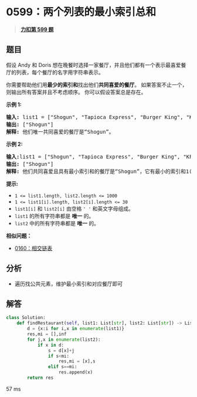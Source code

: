 # 0599：两个列表的最小索引总和


> <u>**[力扣第 599 题](https://leetcode.cn/problems/minimum-index-sum-of-two-lists/)**</u>

## 题目

<p>假设 Andy 和 Doris 想在晚餐时选择一家餐厅，并且他们都有一个表示最喜爱餐厅的列表，每个餐厅的名字用字符串表示。</p>

<p>你需要帮助他们用<strong>最少的索引和</strong>找出他们<strong>共同喜爱的餐厅</strong>。 如果答案不止一个，则输出所有答案并且不考虑顺序。 你可以假设答案总是存在。</p>



<p><strong>示例 1:</strong></p>

<pre>
<strong>输入: </strong>list1 = ["Shogun", "Tapioca Express", "Burger King", "KFC"]，list2 = ["Piatti", "The Grill at Torrey Pines", "Hungry Hunter Steakhouse", "Shogun"]
<strong>输出:</strong> ["Shogun"]
<strong>解释:</strong> 他们唯一共同喜爱的餐厅是“Shogun”。
</pre>

<p><strong>示例 2:</strong></p>

<pre>
<strong>输入:</strong>list1 = ["Shogun", "Tapioca Express", "Burger King", "KFC"]，list2 = ["KFC", "Shogun", "Burger King"]
<strong>输出:</strong> ["Shogun"]
<strong>解释:</strong> 他们共同喜爱且具有最小索引和的餐厅是“Shogun”，它有最小的索引和1(0+1)。
</pre>



<p><strong>提示:</strong></p>

<ul>
<li><code>1 &lt;= list1.length, list2.length &lt;= 1000</code></li>
<li><code>1 &lt;= list1[i].length, list2[i].length &lt;= 30</code> </li>
<li><code>list1[i]</code> 和 <code>list2[i]</code> 由空格<meta charset="UTF-8" /> <code>' '</code> 和英文字母组成。</li>
<li><code>list1</code> 的所有字符串都是 <strong>唯一</strong> 的。</li>
<li><code>list2</code> 中的所有字符串都是 <strong>唯一</strong> 的。</li>
</ul>


**相似问题：**
- [0160：相交链表](/leetcode/0160)


## 分析

- 遍历找公共元素，维护最小索引和对应餐厅即可
## 解答

```python
class Solution:
    def findRestaurant(self, list1: List[str], list2: List[str]) -> List[str]:
        d = {x:i for i,x in enumerate(list1)}
        res,mi = [],inf
        for j,x in enumerate(list2):
            if x in d:
                s = d[x]+j
                if s<mi:
                    res,mi = [x],s
                elif s==mi:
                    res.append(x)
        return res
```
57 ms

